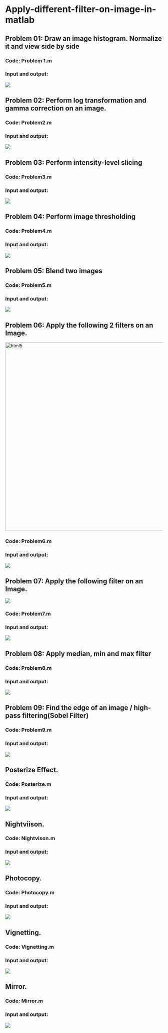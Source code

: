 # Apply-different-filter-on-image-in-matlab
## Problem 01: Draw an image histogram. Normalize it and view side by side
### Code: Problem 1.m
### Input and output: 
<img align="center" src="https://github.com/saif-ahammod/Apply-different-filter-on-image-in-matlab/blob/main/Filter%20Demo/p1.png">

## Problem 02: Perform log transformation and gamma correction on an image.
### Code: Problem2.m
### Input and output: 
<img align="center" src="https://github.com/saif-ahammod/Apply-different-filter-on-image-in-matlab/blob/main/Filter%20Demo/p2.png">

## Problem 03: Perform intensity-level slicing
### Code: Problem3.m
### Input and output: 
<img align="center" src="https://github.com/saif-ahammod/Apply-different-filter-on-image-in-matlab/blob/main/Filter%20Demo/p3.png">

## Problem 04: Perform image thresholding
### Code: Problem4.m
### Input and output: 
<img align="center" src="https://github.com/saif-ahammod/Apply-different-filter-on-image-in-matlab/blob/main/Filter%20Demo/p4.png">

## Problem 05: Blend two images
### Code: Problem5.m
### Input and output: 
<img align="center" src="https://github.com/saif-ahammod/Apply-different-filter-on-image-in-matlab/blob/main/Filter%20Demo/p5.png">

## Problem 06: Apply the following 2 filters on an Image.
<img align="center" src="https://github.com/saif-ahammod/Apply-different-filter-on-image-in-matlab/blob/main/Filter/f1.png" alt="html5" width="600"/>

### Code: Problem6.m
### Input and output: 
<img align="center" src="https://github.com/saif-ahammod/Apply-different-filter-on-image-in-matlab/blob/main/Filter%20Demo/p6.png">

## Problem 07: Apply the following filter on an Image.
<img align="center" src="https://github.com/saif-ahammod/Apply-different-filter-on-image-in-matlab/blob/main/Filter/f2.png">

### Code: Problem7.m
### Input and output: 
<img align="center" src="https://github.com/saif-ahammod/Apply-different-filter-on-image-in-matlab/blob/main/Filter%20Demo/p7.png">

## Problem 08: Apply median, min and max filter
### Code: Problem8.m
### Input and output: 
<img align="center" src="https://github.com/saif-ahammod/Apply-different-filter-on-image-in-matlab/blob/main/Filter%20Demo/p8.png">


## Problem 09: Find the edge of an image / high-pass filtering(Sobel Filter)
### Code: Problem9.m
### Input and output: 
<img align="center" src="https://github.com/saif-ahammod/Apply-different-filter-on-image-in-matlab/blob/main/Filter%20Demo/p9.png">

## Posterize Effect.
### Code: Posterize.m
### Input and output: 
<img align="center" src="https://github.com/saif-ahammod/Apply-different-filter-on-image-in-matlab/blob/main/Filter%20Demo/Posterize.png">

## Nightviison.
### Code: Nightvison.m
### Input and output: 
<img align="center" src="https://github.com/saif-ahammod/Apply-different-filter-on-image-in-matlab/blob/main/Filter%20Demo/Nightvison.png">

## Photocopy.
### Code: Photocopy.m
### Input and output: 
<img align="center" src="https://github.com/saif-ahammod/Apply-different-filter-on-image-in-matlab/blob/main/Filter%20Demo/Photocopy.png">

## Vignetting.
### Code: Vignetting.m
### Input and output: 
<img align="center" src="https://github.com/saif-ahammod/Apply-different-filter-on-image-in-matlab/blob/main/Filter%20Demo/Vignetting.png">

## Mirror.
### Code: Mirror.m
### Input and output: 
<img align="center" src="https://github.com/saif-ahammod/Apply-different-filter-on-image-in-matlab/blob/main/Filter%20Demo/Mirror.png">
